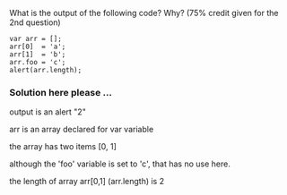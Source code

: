 What is the output of the following code?  Why?  (75% credit given for the 2nd question)

```
var arr = [];
arr[0]  = 'a';
arr[1]  = 'b';
arr.foo = 'c';
alert(arr.length);
```

### Solution here please ...
output is an alert "2"

arr is an array declared for var variable

the array has two items [0, 1]

although the 'foo' variable is set to 'c', that has no use here.

the length of array arr[0,1] (arr.length) is 2


